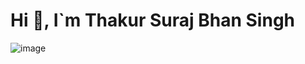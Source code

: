 # Hi 👋, I`m Thakur Suraj Bhan Singh
![image](https://user-images.githubusercontent.com/99983401/171449733-713611ca-e5e4-4ace-8497-f7979e472bfa.png)




<!--
**Surajj07/Surajj07** is a ✨ _special_ ✨ repository because its `README.md` (this file) appears on your GitHub profile.

Here are some ideas to get you started:

- 🔭 I’m currently working on ...
- 🌱 I’m currently learning ...
- 👯 I’m looking to collaborate on ...
- 🤔 I’m looking for help with ...
- 💬 Ask me about ...
- 📫 How to reach me: ...
- 😄 Pronouns: ...
- ⚡ Fun fact: ...
-->
